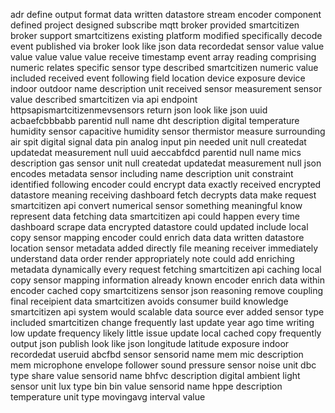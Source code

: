 adr define output format data written datastore stream encoder component defined project designed subscribe mqtt broker provided smartcitizen broker support smartcitizens existing platform modified specifically decode event published via broker look like json data recordedat sensor value value value value value value receive timestamp event array reading comprising numeric relates specific sensor type described smartcitizen numeric value included received event following field location device exposure device indoor outdoor name description unit received sensor measurement sensor value described smartcitizen via api endpoint httpsapismartcitizenmevsensors return json look like json uuid acbaefcbbbabb parentid null name dht description digital temperature humidity sensor capacitive humidity sensor thermistor measure surrounding air spit digital signal data pin analog input pin needed unit null createdat updatedat measurement null uuid aeccabfdcd parentid null name mics description gas sensor unit null createdat updatedat measurement null json encodes metadata sensor including name description unit constraint identified following encoder could encrypt data exactly received encrypted datastore meaning receiving dashboard fetch decrypts data make request smartcitizen api convert numerical sensor something meaningful know represent data fetching data smartcitizen api could happen every time dashboard scrape data encrypted datastore could updated include local copy sensor mapping encoder could enrich data data written datastore location sensor metadata added directly file meaning receiver immediately understand data order render appropriately note could add enriching metadata dynamically every request fetching smartcitizen api caching local copy sensor mapping information already known encoder enrich data within encoder cached copy smartcitizens sensor json reasoning remove coupling final receipient data smartcitizen avoids consumer build knowledge smartcitizen api system would scalable data source ever added sensor type included smartcitizen change frequently last update year ago time writing low update frequency likely little issue update local cached copy frequently output json publish look like json longitude latitude exposure indoor recordedat useruid abcfbd sensor sensorid name mem mic description mem microphone envelope follower sound pressure sensor noise unit dbc type share value sensorid name bhfvc description digital ambient light sensor unit lux type bin bin value sensorid name hppe description temperature unit type movingavg interval value